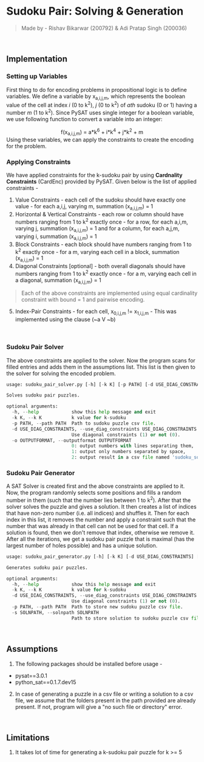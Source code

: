 # Sudoku Pair: Solving & Generation
> Made by - Rishav Bikarwar (200792) & Adi Pratap Singh (200036)

<br>

## Implementation

### Setting up Variables

First thing to do for encoding problems in propositional logic is to define variables. We define a variable by x<sub>a,i,j,m</sub>, which represents the boolean value of the cell at index *i* (0 to k<sup>2</sup>), *j* (0 to k<sup>2</sup>) of *ath* sudoku (0 or 1) having a number *m* (1 to k<sup>2</sup>).  Since PySAT uses single integer for a boolean variable, we use following function to convert a variable into an integer:
<center>f(x<sub>a,i,j,m</sub>) = a*k<sup>6</sup> + i*k<sup>4</sup> + j*k<sup>2</sup> + m</center>
Using these variables, we can apply the constraints to create the encoding for the problem.

<br>

### Applying Constraints

We have applied constraints for the k-sudoku pair by using **Cardnality Constraints** (CardEnc) provided by PySAT. Given below is the list of applied constraints -

1. Value Constraints - each cell of the sudoku should have exactly one value - for each a,i,j, varying m, summation (x<sub>a,i,j,m</sub>) = 1
2. Horizontal & Vertical Constraints - each row or column should have numbers ranging from 1 to k<sup>2</sup> exactly once - for a row, for each a,i,m, varying j, summation (x<sub>a,i,j,m</sub>) = 1 and for a column, for each a,j,m, varying i, summation (x<sub>a,i,j,m</sub>) = 1
3. Block Constraints - each block should have numbers ranging from 1 to k<sup>2</sup> exactly once - for a m, varying each cell in a block, summation (x<sub>a,i,j,m</sub>) = 1
4. Diagonal Constraints [optional] - both overall diagonals should have numbers ranging from 1 to k<sup>2</sup> exactly once - for a m, varying each cell in a diagonal, summation (x<sub>a,i,j,m</sub>) = 1

> Each of the above constraints are implemented using equal cardinality constraint with bound = 1 and pairwise encoding.

5. Index-Pair Constraints - for each cell, x<sub>0,i,j,m</sub> != x<sub>1,i,j,m</sub> - This was implemented using the clause (~a V ~b)

<br>

### Sudoku Pair Solver

The above constraints are applied to the solver. Now the program scans for filled entries and adds them in the assumptions list. This list is then given to the solver for solving the encoded problem.

```python
usage: sudoku_pair_solver.py [-h] [-k K] [-p PATH] [-d USE_DIAG_CONSTRAINTS] [-o OUTPUTFORMAT]

Solves sudoku pair puzzles.

optional arguments:
  -h, --help            show this help message and exit
  -k K, --k K           k value for k-sudoku
  -p PATH, --path PATH  Path to sudoku puzzle csv file.
  -d USE_DIAG_CONSTRAINTS, --use_diag_constraints USE_DIAG_CONSTRAINTS
                        Use diagonal constraints (1) or not (0).
  -o OUTPUTFORMAT, --outputformat OUTPUTFORMAT
                        0: output numbers with lines separating them, 
                        1: output only numbers separated by space,
                        2: output result in a csv file named 'sudoku_soln.csv'
```

### Sudoku Pair Generator

A SAT Solver is created first and the above constraints are applied to it. Now, the program randomly selects some positions and fills a random number in them (such that the number lies between 1 to k<sup>2</sup>). After that the solver solves the puzzle and gives a solution. It then creates a list of indices that have non-zero number (i.e. all indices) and shuffles it. Then for each index in this list, it removes the number and apply a constraint such that the number that was already in that cell can not be used for that cell. If a solution is found, then we don't remove that index, otherwise we remove it. After all the iterations, we get a sudoku pair puzzle that is maximal (has the largest number of holes possible) and has a unique solution. 


```python
usage: sudoku_pair_generator.py [-h] [-k K] [-d USE_DIAG_CONSTRAINTS] [-p PATH] [-s SOLNPATH]

Generates sudoku pair puzzles.

optional arguments:
  -h, --help            show this help message and exit
  -k K, --k K           k value for k-sudoku
  -d USE_DIAG_CONSTRAINTS, --use_diag_constraints USE_DIAG_CONSTRAINTS
                        Use diagonal constraints (1) or not (0).
  -p PATH, --path PATH  Path to store new sudoku puzzle csv file.
  -s SOLNPATH, --solnpath SOLNPATH
                        Path to store solution to sudoku puzzle csv file.
```

<br>

## Assumptions

1. The following packages should be installed before usage -
* pysat==3.0.1
* python_sat==0.1.7.dev15


2. In case of generating a puzzle in a csv file or writing a solution to a csv file, we assume that the folders present in the path provided are already present. If not, program will give a "no such file or directory" error.

<br>

## Limitations

1. It takes lot of time for generating a k-sudoku pair puzzle for k >= 5